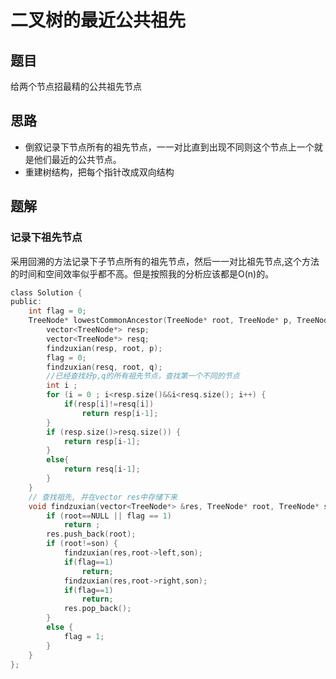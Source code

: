 # 二叉树的最近公共祖先
## 题目
给两个节点招最精的公共祖先节点
## 思路
-  倒叙记录下节点所有的祖先节点，一一对比直到出现不同则这个节点上一个就是他们最近的公共节点。
- 重建树结构，把每个指针改成双向结构
## 题解
### 记录下祖先节点
采用回溯的方法记录下子节点所有的祖先节点，然后一一对比祖先节点,这个方法的时间和空间效率似乎都不高。但是按照我的分析应该都是O(n)的。
```c
class Solution {
public:
    int flag = 0;
    TreeNode* lowestCommonAncestor(TreeNode* root, TreeNode* p, TreeNode* q) {
        vector<TreeNode*> resp;
        vector<TreeNode*> resq;
        findzuxian(resp, root, p);
        flag = 0;
        findzuxian(resq, root, q);
        //已经查找好p,q的所有祖先节点，查找第一个不同的节点
        int i ;
        for (i = 0 ; i<resp.size()&&i<resq.size(); i++) {
            if(resp[i]!=resq[i])
                return resp[i-1];
        }
        if (resp.size()>resq.size()) {
            return resp[i-1];
        }
        else{
            return resq[i-1];
        }
    }
    // 查找祖先, 并在vector res中存储下来
    void findzuxian(vector<TreeNode*> &res, TreeNode* root, TreeNode* son){
        if (root==NULL || flag == 1)
            return ;
        res.push_back(root);
        if (root!=son) {
            findzuxian(res,root->left,son);
            if(flag==1)
                return;
            findzuxian(res,root->right,son);
            if(flag==1)
                return;
            res.pop_back();
        }
        else {
            flag = 1;
        }
    }
};
```

